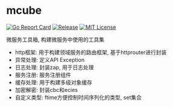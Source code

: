 # mcube

[![Go Report Card](https://goreportcard.com/badge/github.com/infraboard/mcube)](https://goreportcard.com/report/github.com/infraboard/mcube)
[![Release](https://img.shields.io/github/release/infraboard/mcube.svg?style=flat-square)](https://github.com/infraboard/mcube/releases)
[![MIT License](https://img.shields.io/github/license/infraboard/mcube.svg)](https://github.com/infraboard/mcube/blob/master/LICENSE)

微服务工具箱, 构建微服务中使用的工具集

+ http框架: 用于构建领域服务的路由框架, 基于httprouter进行封装
+ 异常处理: 定义API Exception
+ 日志处理: 封装zap, 用于日志处理
+ 服务注册: 服务注册组件
+ 缓存处理: 用于构建多级对象缓存
+ 加密解密: 封装cbc和ecies
+ 自定义类型: ftime方便控制时间序列化的类型, set集合

